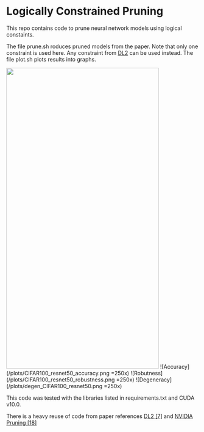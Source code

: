 # Logically Constrained Pruning

This repo contains code to prune neural network models using logical constaints.

The file prune.sh roduces pruned models from the paper. Note that only one constraint is used here. Any constraint from [DL2](https://github.com/eth-sri/dl2) can be used instead. The file plot.sh plots results into graphs.


<img src="https://github.com/KirstyRD/Logically_Constrained_Pruning/tree/main/plots/CIFAR100_resnet50_accuracy.png" width="400" height="790">
![Accuracy](/plots/CIFAR100_resnet50_accuracy.png =250x)
![Robutness](/plots/CIFAR100_resnet50_robustness.png =250x)
![Degeneracy](/plots/degen_CIFAR100_resnet50.png =250x)

This code was tested with the libraries listed in requirements.txt and CUDA v10.0.

There is a heavy reuse of code from paper references [DL2 [7]](https://github.com/eth-sri/dl2) and [NVIDIA Pruning [18]](https://github.com/NVlabs/Taylor_pruning)
